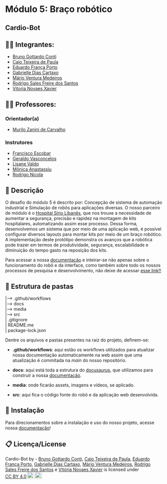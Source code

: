 
# Módulo 5: Braço robótico

## Cardio-Bot

## 👨‍🎓 Integrantes: 
- <a href="https://www.linkedin.com/in/bruno-gottardo-conti-a9625726a/">Bruno Gottardo Conti</a>
- <a href="https://www.linkedin.com/in/caio-teixeira-paula/">Caio Teixeira de Paula</a>
- <a href="https://www.linkedin.com/in/eduardo-franca-porto/">Eduardo França Porto</a> 
- <a href="https://www.linkedin.com/in/gabriellediascartaxo/">Gabrielle Dias Cartaxo</a> 
- <a href="https://www.linkedin.com/in/m%C3%A1rio-ventura-medeiros-123682291/">Mário Ventura Medeiros</a>
- <a href="https://www.linkedin.com/in/rodrigo-sales-07/">Rodrigo Sales Freire dos Santos</a> 
- <a href="https://www.linkedin.com/in/vitoria-novaes/">Vitoria Novaes Xavier</a>

## 👩‍🏫 Professores:
### Orientador(a) 
- <a href="https://www.linkedin.com/in/murilo-zanini-de-carvalho-0980415b/">Murilo Zanini de Carvalho</a>
### Instrutores
- <a href="https://www.linkedin.com/in/francisco-escobar/">Francisco Escobar</a>
- <a href="https://www.inteli.edu.br/">Geraldo Vasconcelos</a> 
- <a href="https://www.linkedin.com/in/lisane-valdo/">Lisane Valdo</a> 
- <a href="https://www.linkedin.com/in/monica-anastassiu-d-sc-2568522/">Mônica Anastassiu</a>
- <a href="https://www.linkedin.com/in/rodrigo-mangoni-nicola-537027158/">Rodrigo Nicola</a>

## 📜 Descrição

O desafio do módulo 5 é descrito por: Concepção de sistema de automação industrial e Simulação de robôs para aplicações diversas.
O nosso parceiro de módulo é o [Hospital Sírio Libanês](https://hospitalsiriolibanes.org.br/), que nos trouxe a necessidade de aumentar a segurança, precisão e rapidez na montagem de kits hospitalares, automatizando assim esse processo.
Dessa forma, desenvolvemos um sistema que por meio de uma aplicação web, é possível configurar diversos layouts para montar kits por meio de um braço robótico. A implementação deste protótipo demonstra os avanços que a robótica pode trazer em termos de produtividade, segurança, escalabilidade e diminuição do tempo gasto na reposição dos kits.

Para acessar a nossa [documentação](https://inteli-college.github.io/2024-T0008-EC05-G05/) e inteirar-se não apenas sobre o funcionamento do robô e da interface, como também sobre todo os nossos processos de pesquisa e desenvolvimento, não deixe de acessar [esse link!!](https://inteli-college.github.io/2024-T0008-EC05-G05/)


## 📁 Estrutura de pastas

|--> .github/workflows<br>
|--> docs<br>
|--> media<br>
|--> src<br>
| .gitignore<br>
| README.me<br>
| package-lock.json<br>

Dentre os arquivos e pastas presentes na raiz do projeto, definem-se:

- <b>.github/workflows</b>: aqui estão os workflows utilizados para atualizar nossa documentação automaticamente na web assim que uma atualização é commitada na *main* do nosso repositório.

- <b>docs</b>: aqui está toda a estrutura do [docusaurus](https://docusaurus.io/), que utilizamos para construir a nossa [documentação](https://inteli-college.github.io/2024-T0008-EC05-G05/).

- <b>media</b>: onde ficarão assets, imagens e vídeos, se aplicado.

- <b>src</b>: aqui fica o código fonte do robô e da aplicação web desenvolvida.

## 🔧 Instalação

Para direcionamentos sobre a instalação e uso do nosso projeto, acesse nossa [documentação](https://inteli-college.github.io/2024-T0008-EC05-G05/)!



## 📋 Licença/License
<p xmlns:cc="http://creativecommons.org/ns#" xmlns:dct="http://purl.org/dc/terms/"><span property="dct:title">Cardio-Bot</span> by <span property="cc:attributionName">- <a href="https://www.linkedin.com/in/bruno-gottardo-conti-a9625726a/">Bruno Gottardo Conti</a>, <a href="https://www.linkedin.com/in/caio-teixeira-paula/">Caio Teixeira de Paula</a>, <a href="https://www.linkedin.com/in/eduardo-franca-porto/">Eduardo França Porto</a>, <a href="https://www.linkedin.com/in/gabriellediascartaxo/">Gabrielle Dias Cartaxo</a>, <a href="https://www.linkedin.com/in/m%C3%A1rio-ventura-medeiros-123682291/">Mário Ventura Medeiros</a>, <a href="https://www.linkedin.com/in/rodrigo-sales-07/">Rodrigo Sales Freire dos Santos</a> e <a href="https://www.linkedin.com/in/vitoria-novaes/">Vitória Novaes Xavier</a></span> is licensed under <a href="http://creativecommons.org/licenses/by/4.0/?ref=chooser-v1" target="_blank" rel="license noopener noreferrer" style="display:inline-block;">CC BY 4.0<img style="height:22px!important;margin-left:3px;vertical-align:text-bottom;" src="https://mirrors.creativecommons.org/presskit/icons/cc.svg?ref=chooser-v1"><img style="height:22px!important;margin-left:3px;vertical-align:text-bottom;" src="https://mirrors.creativecommons.org/presskit/icons/by.svg?ref=chooser-v1"></a></p>

